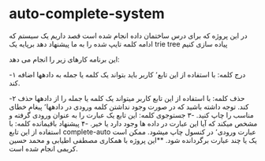 # auto-complete-system
  در این پروژه که برای درس ساختمان داده انجام شده است قصد داریم یک سیستم  که ادامه کلمه تایپ شده را به ما پیشنهاد دهد برپایه یک trie tree پیاده سازی کنیم
  
 این برنامه کارهای زیر را انجام می دهد:

-۱ درج کلمه: با استفاده از این تابع٬ کاربر باید بتواند یک کلمه یا جمله به دادهها اضافه کند.

-۲ حذف کلمه: با استفاده از این تابع کاربر میتواند یک کلمه یا جمله را از دادهها حذف کند. توجه داشته باشید که در صورت وجود نداشتن کلمه ورودی در دادهها٬ پیغام خطای مناسب را چاپ کنید.
-۳ جستوجوی کلمه: این تابع یک عبارت را به عنوان ورودی گرفته و مشخص میکند که آیا این عبارت در داده ها وجود دارد یا خیر.
-۴ پیشنهاد باقیمانده کلمه: با استفاده از این تابع complete-auto عبارت ورودی٬ در کنسول چاپ میشود. ممکن است یک یا چند عبارت برگردانده شود.
**این پروژه با همکاری مصطفی اطیابی و محمد حسین کریمی انجام شده است.

 
  

